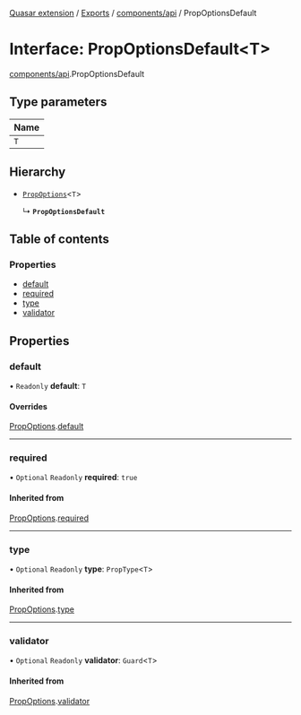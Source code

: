 [Quasar extension](../index.md) / [Exports](../modules.md) / [components/api](../modules/components_api.md) / PropOptionsDefault

# Interface: PropOptionsDefault<T\>

[components/api](../modules/components_api.md).PropOptionsDefault

## Type parameters

| Name |
| :------ |
| `T` |

## Hierarchy

- [`PropOptions`](components_api.PropOptions.md)<`T`\>

  ↳ **`PropOptionsDefault`**

## Table of contents

### Properties

- [default](components_api.PropOptionsDefault.md#default)
- [required](components_api.PropOptionsDefault.md#required)
- [type](components_api.PropOptionsDefault.md#type)
- [validator](components_api.PropOptionsDefault.md#validator)

## Properties

### default

• `Readonly` **default**: `T`

#### Overrides

[PropOptions](components_api.PropOptions.md).[default](components_api.PropOptions.md#default)

___

### required

• `Optional` `Readonly` **required**: ``true``

#### Inherited from

[PropOptions](components_api.PropOptions.md).[required](components_api.PropOptions.md#required)

___

### type

• `Optional` `Readonly` **type**: `PropType`<`T`\>

#### Inherited from

[PropOptions](components_api.PropOptions.md).[type](components_api.PropOptions.md#type)

___

### validator

• `Optional` `Readonly` **validator**: `Guard`<`T`\>

#### Inherited from

[PropOptions](components_api.PropOptions.md).[validator](components_api.PropOptions.md#validator)
